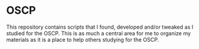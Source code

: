 # OSCP
This repository contains scripts that I found, developed and/or tweaked as I studied for the OSCP. This is as much a central area for me to organize my materials as it is a place to help others studying for the OSCP.
